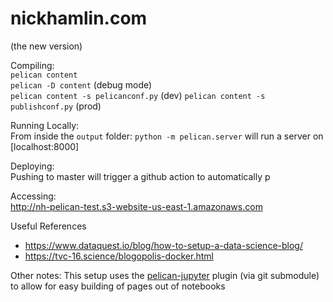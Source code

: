 # nickhamlin.com  

(the new version)

Compiling:  
`pelican content`  
`pelican -D content` (debug mode)  
`pelican content -s pelicanconf.py`  (dev)
`pelican content -s publishconf.py`  (prod)


Running Locally:  
From inside the `output` folder: `python -m pelican.server` will run a server on [localhost:8000]

Deploying:  
Pushing to master will trigger a github action to automatically p

Accessing:  
http://nh-pelican-test.s3-website-us-east-1.amazonaws.com

Useful References
- https://www.dataquest.io/blog/how-to-setup-a-data-science-blog/
- https://tvc-16.science/blogopolis-docker.html

Other notes:
This setup uses the [pelican-jupyter](https://github.com/danielfrg/pelican-jupyter) plugin (via git submodule) to allow for easy building of pages out of notebooks
